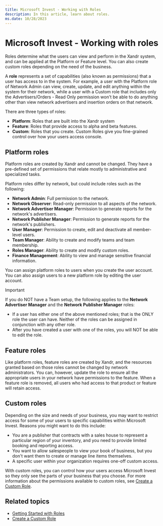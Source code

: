 ```yaml
---
title: Microsoft Invest - Working with Roles
description: In this article, learn about roles.
ms.date: 10/28/2023
---
```


# Microsoft Invest - Working with roles

Roles determine what the users can view and perform in the Xandr system, and can be applied at the Platform or Feature level. You can also create custom roles depending on the need of the business.

A **role** represents a set of capabilities (also known as permissions) that a user has access to in the system. For example, a user with the Platform role of Network Admin can view, create, update, and edit anything within the system for their network, while a user with a Custom role that includes only the Advertisers/Orders - Read Only permission won't be able to do anything other than view network advertisers and insertion orders on that network.

There are three types of roles:

- **Platform**: Roles that are built into the Xandr system
- **Feature**: Roles that provide access to alpha and beta features.
- **Custom**: Roles that you create. Custom Roles give you fine-grained control over how your users access console.

## Platform roles

Platform roles are created by Xandr and cannot be changed. They have a pre-defined set of permissions that relate mostly to administrative and specialized tasks.

Platform roles differ by network, but could include roles such as the following:

- **Network Admin**: Full permission to the network.
- **Network Observer**: Read-only permission to all aspects of the network.
- **Network Advertiser Manager**: Permission to generate reports for the network's advertisers.
- **Network Publisher Manager**: Permission to generate reports for the network's publishers.
- **User Manager**: Permission to create, edit and deactivate all member-level users.
- **Team Manager**: Ability to create and modify teams and team membership.
- **Roles Manager**: Ability to create and modify custom roles.
- **Finance Management**: Ability to view and manage sensitive financial information.

You can assign platform roles to users when you create the user account. You can also assign users to a new platform role by editing the user account.

> [!IMPORTANT]
> If you do NOT have a Team setup, the following applies to the **Network Advertiser Manager** and the **Network Publisher Manager** roles:
>- If a user has either one of the above mentioned roles; that is the ONLY role the user can have. Neither of the roles can be assigned in conjunction with any other role.
>- After you have created a user with one of the roles, you will NOT be able to edit the role.

## Feature roles

Like platform roles, feature roles are created by Xandr, and the resources granted based on those roles cannot be changed by network administrators. You can, however, update the role to ensure all the appropriate users in your network have permissions to the feature. When a feature role is removed, all users who had access to that product or feature will retain access.

## Custom roles

Depending on the size and needs of your business, you may want to restrict access for some of your users to specific capabilities within
Microsoft Invest. Reasons you might want to do this include:

- You are a publisher that contracts with a sales house to represent a particular region of your inventory, and you need to provide limited booking and reporting access.
- You want to allow salespeople to view your book of business, but you don't want them to create or manage line items themselves.
- A specific user within your organization requires one-off custom access.

With custom roles, you can control how your users access Microsoft Invest so they only see the parts of your business that you choose. For more information about the permissions available to custom roles, see [Create a Custom Role](create-a-custom-role.md).

## Related topics

- [Getting Started with Roles](getting-started-with-roles.md)
- [Create a Custom Role](create-a-custom-role.md)
